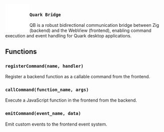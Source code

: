 <img src="../../assets/branding/quark_white.svg" width="78px" align="left">

### `Quark Bridge`

QB is a robust bidirectional communication bridge between Zig (backend) and the WebView (frontend), enabling command execution and event handling for Quark desktop applications.

## Functions
<!-- Explain this better in the "comment" branch -->

### `registerCommand(name, handler)`
Register a backend function as a callable command from the frontend.

### `callCommand(function_name, args)`
Execute a JavaScript function in the frontend from the backend.

### `emitCommand(event_name, data)`
Emit custom events to the frontend event system.
